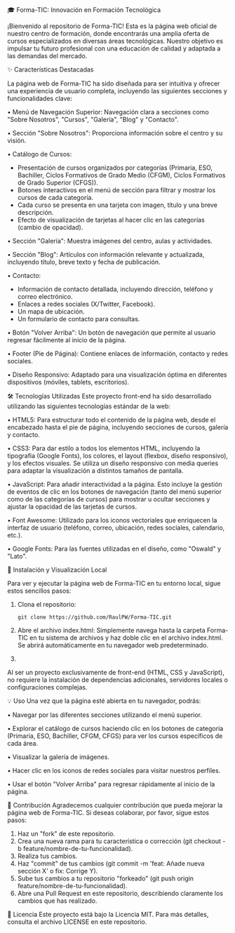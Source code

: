 🎓 Forma-TIC: Innovación en Formación Tecnológica

¡Bienvenido al repositorio de Forma-TIC! Esta es la página web oficial de nuestro centro de formación, donde encontrarás una amplia oferta de cursos especializados en diversas áreas tecnológicas. Nuestro objetivo es impulsar tu futuro profesional con una educación de calidad y adaptada a las demandas del mercado.

✨ Características Destacadas

La página web de Forma-TIC ha sido diseñada para ser intuitiva y ofrecer una experiencia de usuario completa, incluyendo las siguientes secciones y funcionalidades clave:

•	Menú de Navegación Superior: Navegación clara a secciones como "Sobre Nosotros", "Cursos", "Galería", "Blog" y "Contacto".

•	Sección "Sobre Nosotros": Proporciona información sobre el centro y su visión.

•	Catálogo de Cursos:
- Presentación de cursos organizados por categorías (Primaria, ESO, Bachiller, Ciclos Formativos de Grado Medio (CFGM), Ciclos Formativos de Grado Superior (CFGS)).
- Botones interactivos en el menú de sección para filtrar y mostrar los cursos de cada categoría.
- Cada curso se presenta en una tarjeta con imagen, título y una breve descripción.
- Efecto de visualización de tarjetas al hacer clic en las categorías (cambio de opacidad).
  
•	Sección "Galería": Muestra imágenes del centro, aulas y actividades.

•	Sección "Blog": Artículos con información relevante y actualizada, incluyendo título, breve texto y fecha de publicación.

•	Contacto:
- Información de contacto detallada, incluyendo dirección, teléfono y correo electrónico.
- Enlaces a redes sociales (X/Twitter, Facebook).
- Un mapa de ubicación.
- Un formulario de contacto para consultas.
  
•	Botón "Volver Arriba": Un botón de navegación que permite al usuario regresar fácilmente al inicio de la página.

•	Footer (Pie de Página): Contiene enlaces de información, contacto y redes sociales.

•	Diseño Responsivo: Adaptado para una visualización óptima en diferentes dispositivos (móviles, tablets, escritorios).

🛠️ Tecnologías Utilizadas
Este proyecto front-end ha sido desarrollado utilizando las siguientes tecnologías estándar de la web:

•	HTML5: Para estructurar todo el contenido de la página web, desde el encabezado hasta el pie de página, incluyendo secciones de cursos, galería y contacto.

•	CSS3: Para dar estilo a todos los elementos HTML, incluyendo la tipografía (Google Fonts), los colores, el layout (flexbox, diseño responsivo), y los efectos visuales. Se utiliza un diseño responsivo con media queries para adaptar la visualización a distintos tamaños de pantalla.

•	JavaScript: Para añadir interactividad a la página. Esto incluye la gestión de eventos de clic en los botones de navegación (tanto del menú superior como de las categorías de cursos) para mostrar u ocultar secciones y ajustar la opacidad de las tarjetas de cursos.

•	Font Awesome: Utilizado para los iconos vectoriales que enriquecen la interfaz de usuario (teléfono, correo, ubicación, redes sociales, calendario, etc.).

•	Google Fonts: Para las fuentes utilizadas en el diseño, como "Oswald" y "Lato".

🚀 Instalación y Visualización Local

Para ver y ejecutar la página web de Forma-TIC en tu entorno local, sigue estos sencillos pasos:

1.	Clona el repositorio:

        git clone https://github.com/RaulPW/Forma-TIC.git
   
2.	Abre el archivo index.html: Simplemente navega hasta la carpeta Forma-TIC en tu sistema de archivos y haz doble clic en el archivo index.html. Se abrirá automáticamente en tu navegador web predeterminado.
3.	
Al ser un proyecto exclusivamente de front-end (HTML, CSS y JavaScript), no requiere la instalación de dependencias adicionales, servidores locales o configuraciones complejas.

💡 Uso
Una vez que la página esté abierta en tu navegador, podrás:

•	Navegar por las diferentes secciones utilizando el menú superior.

•	Explorar el catálogo de cursos haciendo clic en los botones de categoría (Primaria, ESO, Bachiller, CFGM, CFGS) para ver los cursos específicos de cada área.

•	Visualizar la galería de imágenes.

•	Hacer clic en los iconos de redes sociales para visitar nuestros perfiles.

•	Usar el botón "Volver Arriba" para regresar rápidamente al inicio de la página.

🤝 Contribución
Agradecemos cualquier contribución que pueda mejorar la página web de Forma-TIC. Si deseas colaborar, por favor, sigue estos pasos:
1.	Haz un "fork" de este repositorio.
2.	Crea una nueva rama para tu característica o corrección (git checkout -b feature/nombre-de-tu-funcionalidad).
3.	Realiza tus cambios.
4.	Haz "commit" de tus cambios (git commit -m 'feat: Añade nueva sección X' o fix: Corrige Y).
5.	Sube tus cambios a tu repositorio "forkeado" (git push origin feature/nombre-de-tu-funcionalidad).
6.	Abre una Pull Request en este repositorio, describiendo claramente los cambios que has realizado.
   
📄 Licencia
Este proyecto está bajo la Licencia MIT. Para más detalles, consulta el archivo LICENSE en este repositorio.

